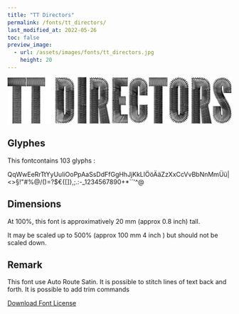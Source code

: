```yaml
---
title: "TT Directors"
permalink: /fonts/tt_directors/
last_modified_at: 2022-05-26
toc: false
preview_image:
  - url: /assets/images/fonts/tt_directors.jpg
    height: 20
---
```

![TT Directors](/assets/images/fonts/tt_directors.jpg)

## Glyphes

This fontcontains 103 glyphs :

QqWwEeRrTtYyUuIiOoPpAaSsDdFfGgHhJjKkLlÖöÄäZzXxCcVvBbNnMmÜü|<>§!"#%@/()=?$€{[]}\,;.:-_1234567890+*`´'^@

## Dimensions

At 100%, this font is approximatively 20 mm (approx 0.8 inch) tall.

It may be scaled up to  500% (approx 100 mm 4 inch ) but should not be scaled down.

## Remark
This font use Auto Route Satin.
It is possible to stitch lines of text back and forth.
It is possible to add trim commands


[Download Font License](https://github.com/inkstitch/inkstitch/tree/main/fonts/tt_directors/LICENSE)
